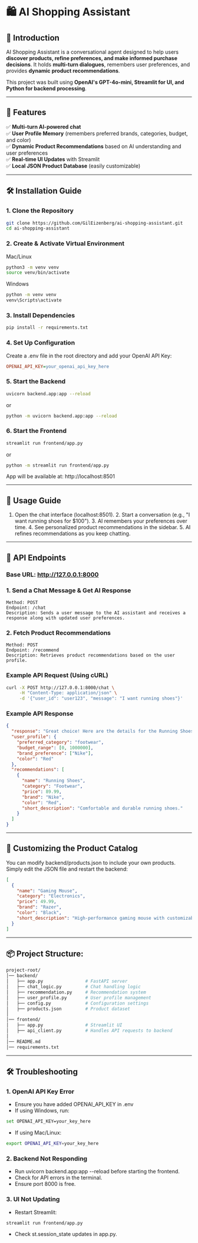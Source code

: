 # 🛍️ AI Shopping Assistant

## 📌 Introduction

AI Shopping Assistant is a conversational agent designed to help users **discover products, refine preferences, and make informed purchase decisions**. It holds **multi-turn dialogues**, remembers user preferences, and provides **dynamic product recommendations**.

This project was built using **OpenAI's GPT-4o-mini, Streamlit for UI, and Python for backend processing**.

---

## 🚀 Features

✅ **Multi-turn AI-powered chat**  
✅ **User Profile Memory** (remembers preferred brands, categories, budget, and color)  
✅ **Dynamic Product Recommendations** based on AI understanding and user preferences  
✅ **Real-time UI Updates** with Streamlit  
✅ **Local JSON Product Database** (easily customizable)  

---

## 🛠️ Installation Guide

### **1. Clone the Repository**
```sh
git clone https://github.com/GilEizenberg/ai-shopping-assistant.git
cd ai-shopping-assistant
```

### **2. Create & Activate Virtual Environment**

Mac/Linux
```sh
python3 -m venv venv
source venv/bin/activate
```
Windows
```sh
python -m venv venv
venv\Scripts\activate
```

### **3. Install Dependencies**

```sh
pip install -r requirements.txt
```

### **4. Set Up Configuration**

Create a .env file in the root directory and add your OpenAI API Key:
```ini
OPENAI_API_KEY=your_openai_api_key_here
```

### **5. Start the Backend**

```sh
uvicorn backend.app:app --reload
```
or

```sh
python -m uvicorn backend.app:app --reload
```

### **6. Start the Frontend**

```sh
streamlit run frontend/app.py
```
or

```sh
python -m streamlit run frontend/app.py
```

App will be available at: http://localhost:8501

---

## 📝 Usage Guide

1. Open the chat interface (localhost:8501).
2️. Start a conversation (e.g., "I want running shoes for $100").
3️. AI remembers your preferences over time.
4️. See personalized product recommendations in the sidebar.
5️. AI refines recommendations as you keep chatting.

---

## 🔧 API Endpoints

### Base URL: http://127.0.0.1:8000

### 1. Send a Chat Message & Get AI Response

    Method: POST
    Endpoint: /chat
    Description: Sends a user message to the AI assistant and receives a response along with updated user preferences.

### 2. Fetch Product Recommendations

    Method: POST
    Endpoint: /recommend
    Description: Retrieves product recommendations based on the user profile.

### Example API Request (Using cURL)
```sh
curl -X POST http://127.0.0.1:8000/chat \
     -H "Content-Type: application/json" \
     -d '{"user_id": "user123", "message": "I want running shoes"}'

```
### Example API Response
```json
{
  "response": "Great choice! Here are the details for the Running Shoes...",
  "user_profile": {
    "preferred_category": "footwear",
    "budget_range": [0, 1000000],
    "brand_preference": ["Nike"],
    "color": "Red"
  },
  "recommendations": [
    {
      "name": "Running Shoes",
      "category": "Footwear",
      "price": 89.99,
      "brand": "Nike",
      "color": "Red",
      "short_description": "Comfortable and durable running shoes."
    }
  ]
}
```

---

## 🛒 Customizing the Product Catalog

You can modify backend/products.json to include your own products.
Simply edit the JSON file and restart the backend:
```json
[
  {
    "name": "Gaming Mouse",
    "category": "Electronics",
    "price": 49.99,
    "brand": "Razer",
    "color": "Black",
    "short_description": "High-performance gaming mouse with customizable buttons."
  }
]
```
---

## 📦 Project Structure:

```bash
project-root/
│── backend/
│   ├── app.py                # FastAPI server
│   ├── chat_logic.py         # Chat handling logic
│   ├── recommendation.py     # Recommendation system
│   ├── user_profile.py       # User profile management
│   ├── config.py             # Configuration settings
│   ├── products.json         # Product dataset
│
│── frontend/
│   ├── app.py                # Streamlit UI
│   ├── api_client.py         # Handles API requests to backend
│
│── README.md
│── requirements.txt

```

---

## 🛠️ Troubleshooting

### 1️. OpenAI API Key Error

- Ensure you have added OPENAI_API_KEY in .env
- If using Windows, run:

```sh
set OPENAI_API_KEY=your_key_here
```
- If using Mac/Linux:
```sh
export OPENAI_API_KEY=your_key_here
```

### 2. Backend Not Responding

- Run uvicorn backend.app:app --reload before starting the frontend.
- Check for API errors in the terminal.
- Ensure port 8000 is free.

### 3️. UI Not Updating

- Restart Streamlit:
```sh
streamlit run frontend/app.py
```
- Check st.session_state updates in app.py.
